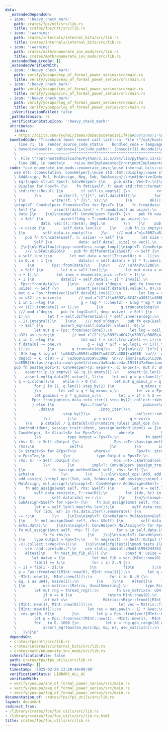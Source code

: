 ```yaml
---
data:
  _extendedDependsOn:
  - icon: ':heavy_check_mark:'
    path: crates/fps/ntt/src/lib.rs
    title: crates/fps/ntt/src/lib.rs
  - icon: ':warning:'
    path: crates/internals/internal_bits/src/lib.rs
    title: crates/internals/internal_bits/src/lib.rs
  - icon: ':warning:'
    path: crates/math/enumerate_inv_mods/src/lib.rs
    title: crates/math/enumerate_inv_mods/src/lib.rs
  _extendedRequiredBy: []
  _extendedVerifiedWith:
  - icon: ':heavy_check_mark:'
    path: verify/yosupo/exp_of_formal_power_series/src/main.rs
    title: verify/yosupo/exp_of_formal_power_series/src/main.rs
  - icon: ':heavy_check_mark:'
    path: verify/yosupo/inv_of_formal_power_series/src/main.rs
    title: verify/yosupo/inv_of_formal_power_series/src/main.rs
  - icon: ':heavy_check_mark:'
    path: verify/yosupo/log_of_formal_power_series/src/main.rs
    title: verify/yosupo/log_of_formal_power_series/src/main.rs
  _isVerificationFailed: false
  _pathExtension: rs
  _verificationStatusIcon: ':heavy_check_mark:'
  attributes:
    links:
    - https://qiita.com/ryuhe1/items/da5acbcce4ac1911f47a#bostanmori-%E3%81%AE%E3%82%A2%E3%83%AB%E3%82%B4%E3%83%AA%E3%82%BA%E3%83%A0-1
  bundledCode: "Traceback (most recent call last):\n  File \"/opt/hostedtoolcache/Python/3.13.5/x64/lib/python3.13/site-packages/onlinejudge_verify/documentation/build.py\"\
    , line 71, in _render_source_code_stat\n    bundled_code = language.bundle(stat.path,\
    \ basedir=basedir, options={'include_paths': [basedir]}).decode()\n          \
    \         ~~~~~~~~~~~~~~~^^^^^^^^^^^^^^^^^^^^^^^^^^^^^^^^^^^^^^^^^^^^^^^^^^^^^^^^^^^^^^^^^^\n\
    \  File \"/opt/hostedtoolcache/Python/3.13.5/x64/lib/python3.13/site-packages/onlinejudge_verify/languages/rust.py\"\
    , line 288, in bundle\n    raise NotImplementedError\nNotImplementedError\n"
  code: "use enumerate_inv_mods::enumerate_invs;\nuse internal_bits::ceil_log2;\n\
    use ntt::{convolution, ConvHelper};\nuse std::fmt::Display;\nuse std::ops::{Add,\
    \ AddAssign, Mul, MulAssign, Neg, Sub, SubAssign};\n\n#[derive(Debug, Clone, PartialEq,\
    \ Eq)]\npub struct Fps<T: ConvHelper> {\n    pub data: Vec<T>,\n}\n\nimpl<T: ConvHelper>\
    \ Display for Fps<T> {\n    fn fmt(&self, f: &mut std::fmt::Formatter<'_>) ->\
    \ std::fmt::Result {\n        if self.is_empty() {\n            return Ok(());\n\
    \        }\n        write!(f, \"{}\", self.data[0])?;\n        for x in self.data.iter().skip(1)\
    \ {\n            write!(f, \" {}\", x)?;\n        }\n        Ok(())\n    }\n}\n\
    \nimpl<T: ConvHelper> From<Vec<T>> for Fps<T> {\n    fn from(data: Vec<T>) ->\
    \ Self {\n        assert!(data.len() < T::modulus() as usize);\n        Self {\
    \ data }\n    }\n}\n\nimpl<T: ConvHelper> Fps<T> {\n    pub fn new(deg: usize)\
    \ -> Self {\n        assert!(deg < T::modulus() as usize);\n        Self {\n \
    \           data: vec![T::raw(0); deg],\n        }\n    }\n    pub fn len(&self)\
    \ -> usize {\n        self.data.len()\n    }\n    pub fn is_empty(&self) -> bool\
    \ {\n        self.data.is_empty()\n    }\n    /// mod x^n\u3092\u53D6\u308B\n\
    \    pub fn truncate(&self, n: usize) -> Self {\n        let size = self.len().min(n);\n\
    \        Self {\n            data: self.data[..size].to_vec(),\n        }\n  \
    \  }\n}\n\n#[allow(clippy::needless_range_loop)]\nimpl<T: ConvHelper> Fps<T> {\n\
    \    /// \u5FAE\u5206\n    pub fn differential(&self) -> Self {\n        let n\
    \ = self.len();\n        let mut data = vec![T::raw(0); n - 1];\n        for i\
    \ in 0..n - 1 {\n            data[i] = self.data[i + 1] * T::new(i + 1);\n   \
    \     }\n        Fps::from(data)\n    }\n\n    /// \u7A4D\u5206\n    pub fn integral(&self)\
    \ -> Self {\n        let n = self.len();\n        let mut data = vec![T::raw(0);\
    \ n + 1];\n        let invs = enumerate_invs::<T>(n + 1);\n        for i in 1..n\
    \ + 1 {\n            data[i] = self.data[i - 1] * invs[i];\n        }\n      \
    \  Fps::from(data)\n    }\n\n    /// mod x^deg\n    pub fn inverse(&self, deg:\
    \ usize) -> Self {\n        assert_ne!(self.data[0].value(), 0);\n        let\
    \ mut g = Fps::from(vec![self.data[0].inv()]);\n        let log = ceil_log2(deg\
    \ as u32) as usize;\n        // mod x^(2^i)\u3092\u6C42\u3081\u308B\n        for\
    \ i in 1..=log {\n            g = (&g * T::new(2) - &(&g * &g * self.truncate(1\
    \ << i))).truncate(1 << i);\n        }\n        g.truncate(deg)\n    }\n\n   \
    \ /// mod x^deg\n    pub fn log(&self, deg: usize) -> Self {\n        assert_eq!(self.data[0].value(),\
    \ 1);\n        let f = self.differential() * self.inverse(deg);\n        f.truncate(deg\
    \ - 1).integral()\n    }\n\n    /// mod x^deg\n    pub fn exp(&self, deg: usize)\
    \ -> Self {\n        assert_eq!(self.data[0].value(), 0);\n        let one = T::new(1_u8);\n\
    \        let mut g = Fps::from(vec![one]);\n        let log = ceil_log2(deg as\
    \ u32) as usize;\n        // mod x^(2^i)\u3092\u6C42\u3081\u308B\n        for\
    \ i in 1..=log {\n            let mut f = self.truncate(1 << i);\n           \
    \ f.data[0] += one;\n            g = (&g * &(f - &g.log(1 << i))).truncate(1 <<\
    \ i);\n        }\n        g.truncate(deg)\n    }\n}\n\n/// `[x^n] p(x)/q(x)` \u3092\
    \ `O(k log k log n)` \u6642\u9593\u3067\u6C42\u3081\u308B  \n/// `deg(p) < k,\
    \ deg(q) = k, q[0] = 1` \u3068\u3059\u308B  \n/// [mori\u3055\u3093\u306E\u8A18\
    \u4E8B](https://qiita.com/ryuhe1/items/da5acbcce4ac1911f47a#bostanmori-%E3%81%AE%E3%82%A2%E3%83%AB%E3%82%B4%E3%83%AA%E3%82%BA%E3%83%A0-1)\n\
    pub fn bostan_mori<T: ConvHelper>(p: &Fps<T>, q: &Fps<T>, mut n: u64) -> T {\n\
    \    assert!(!p.is_empty() && !q.is_empty());\n    assert!(p.len() < q.len());\n\
    \    assert_eq!(q.data[0].value(), 1);\n    let mut p = p.clone();\n    let mut\
    \ q = q.clone();\n    while n > 0 {\n        let mut q_minus_x = q.clone();\n\
    \        for i in (1..q.len()).step_by(2) {\n            q_minus_x.data[i] = -q_minus_x.data[i];\n\
    \        }\n        let vx2 = q * &q_minus_x;\n        let vx = Fps::from(vx2.data.into_iter().step_by(2).collect::<Vec<T>>());\n\
    \        let pqminus = p * q_minus_x;\n        let u = if n % 2 == 0 {\n     \
    \       Fps::from(pqminus.data.into_iter().step_by(2).collect::<Vec<T>>())\n \
    \       } else {\n            Fps::from(\n                pqminus\n          \
    \          .data\n                    .into_iter()\n                    .skip(1)\n\
    \                    .step_by(2)\n                    .collect::<Vec<T>>(),\n\
    \            )\n        };\n        p = u;\n        q = vx;\n        n >>= 1;\n\
    \    }\n    p.data[0] / q.data[0]\n}\n\nmacro_rules! impl_ops {\n    ($trait:ident,\
    \ $method:ident, $assign_trait:ident, $assign_method:ident) => {\n        impl<T:\
    \ ConvHelper, S> $trait<S> for Fps<T>\n        where\n            Self: $assign_trait<S>,\n\
    \        {\n            type Output = Fps<T>;\n            fn $method(mut self,\
    \ rhs: S) -> Self::Output {\n                Fps::<T>::$assign_method(&mut self,\
    \ rhs);\n                self\n            }\n        }\n        impl<T: ConvHelper,\
    \ S> $trait<S> for &Fps<T>\n        where\n            Fps<T>: $trait<S, Output\
    \ = Fps<T>>,\n        {\n            type Output = Fps<T>;\n            fn $method(self,\
    \ rhs: S) -> Self::Output {\n                Fps::<T>::$method(self.clone(), rhs)\n\
    \            }\n        }\n        impl<T: ConvHelper> $assign_trait for Fps<T>\
    \ {\n            fn $assign_method(&mut self, rhs: Self) {\n                Fps::<T>::$assign_method(self,\
    \ &rhs)\n            }\n        }\n    };\n}\n\nimpl_ops!(Add, add, AddAssign,\
    \ add_assign);\nimpl_ops!(Sub, sub, SubAssign, sub_assign);\nimpl_ops!(Mul, mul,\
    \ MulAssign, mul_assign);\n\nimpl<T: ConvHelper> AddAssign<&Self> for Fps<T> {\n\
    \    fn add_assign(&mut self, rhs: &Self) {\n        let n = self.len().max(rhs.len());\n\
    \        self.data.resize(n, T::raw(0));\n        for (idx, &r) in rhs.data.iter().enumerate()\
    \ {\n            self.data[idx] += r;\n        }\n    }\n}\n\nimpl<T: ConvHelper>\
    \ SubAssign<&Self> for Fps<T> {\n    fn sub_assign(&mut self, rhs: &Self) {\n\
    \        let n = self.len().max(rhs.len());\n        self.data.resize(n, T::raw(0));\n\
    \        for (idx, &r) in rhs.data.iter().enumerate() {\n            self.data[idx]\
    \ -= r;\n        }\n    }\n}\n\nimpl<T: ConvHelper> MulAssign<&Self> for Fps<T>\
    \ {\n    fn mul_assign(&mut self, rhs: &Self) {\n        self.data = convolution(&self.data,\
    \ &rhs.data);\n    }\n}\n\nimpl<T: ConvHelper> MulAssign<T> for Fps<T> {\n   \
    \ fn mul_assign(&mut self, rhs: T) {\n        for x in self.data.iter_mut() {\n\
    \            *x *= rhs;\n        }\n    }\n}\n\nimpl<T: ConvHelper> Neg for Fps<T>\
    \ {\n    type Output = Fps<T>;\n    fn neg(self) -> Self::Output {\n        Fps::from(self.data.into_iter().map(|x|\
    \ -x).collect::<Vec<T>>())\n    }\n}\n\n#[cfg(test)]\nmod tests {\n    use super::*;\n\
    \    use rand::prelude::*;\n    use static_modint::ModInt998244353 as MInt;\n\n\
    \    #[test]\n    fn test_bm_fib_all() {\n        const N: usize = 100000;\n \
    \       let naive = {\n            let mut fib = vec![MInt::new(0); N];\n    \
    \        fib[1] += 1;\n            for i in 2..N {\n                fib[i] = fib[i\
    \ - 1] + fib[i - 2];\n            }\n            fib\n        };\n        let\
    \ p = Fps::from(vec![MInt::new(0), MInt::new(1)]);\n        let q = Fps::from(vec![MInt::new(1),\
    \ -MInt::new(1), -MInt::new(1)]);\n        for i in 0..N {\n            assert_eq!(bostan_mori(&p,\
    \ &q, i as u64), naive[i]);\n        }\n    }\n\n    #[test]\n    fn test_bm_fib_big()\
    \ {\n        use matrix::{Matrix, UsualSemiring};\n        type Rig = UsualSemiring<MInt>;\n\
    \        let mut rng = thread_rng();\n        fn use_matrix(n: u64) -> MInt {\n\
    \            if n == 0 {\n                return MInt::new(0);\n            }\n\
    \            let mat =\n                Matrix::<Rig>::from([[MInt::new(1), MInt::new(1)],\
    \ [MInt::new(1), MInt::new(0)]]);\n            let vec = Matrix::from([[MInt::new(1)],\
    \ [MInt::new(0)]]);\n            let res = mat.pow(n - 1) * &vec;\n          \
    \  res.get(0, 0)\n        }\n        let p = Fps::from(vec![MInt::new(0), MInt::new(1)]);\n\
    \        let q = Fps::from(vec![MInt::new(1), -MInt::new(1), -MInt::new(1)]);\n\
    \        for _ in 0..1000 {\n            let n = rng.gen_range(10_u64.pow(5)..=10_u64.pow(18));\n\
    \            assert_eq!(bostan_mori(&p, &q, n), use_matrix(n));\n        }\n \
    \   }\n}\n"
  dependsOn:
  - crates/fps/ntt/src/lib.rs
  - crates/internals/internal_bits/src/lib.rs
  - crates/math/enumerate_inv_mods/src/lib.rs
  isVerificationFile: false
  path: crates/fps/fps_utils/src/lib.rs
  requiredBy: []
  timestamp: '2025-02-28 13:20:48+09:00'
  verificationStatus: LIBRARY_ALL_AC
  verifiedWith:
  - verify/yosupo/inv_of_formal_power_series/src/main.rs
  - verify/yosupo/exp_of_formal_power_series/src/main.rs
  - verify/yosupo/log_of_formal_power_series/src/main.rs
documentation_of: crates/fps/fps_utils/src/lib.rs
layout: document
redirect_from:
- /library/crates/fps/fps_utils/src/lib.rs
- /library/crates/fps/fps_utils/src/lib.rs.html
title: crates/fps/fps_utils/src/lib.rs
---
```

